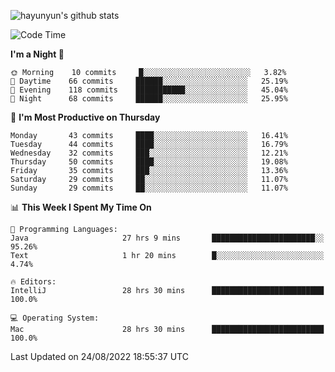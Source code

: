 
![hayunyun's github stats](https://github-readme-stats.vercel.app/api?username=hayunyun&show_icons=true)


<!--START_SECTION:waka-->
![Code Time](http://img.shields.io/badge/Code%20Time-382%20hrs%2035%20mins-blue)

**I'm a Night 🦉** 

```text
🌞 Morning    10 commits     █░░░░░░░░░░░░░░░░░░░░░░░░   3.82% 
🌆 Daytime    66 commits     ██████░░░░░░░░░░░░░░░░░░░   25.19% 
🌃 Evening    118 commits    ███████████░░░░░░░░░░░░░░   45.04% 
🌙 Night      68 commits     ██████░░░░░░░░░░░░░░░░░░░   25.95%

```
📅 **I'm Most Productive on Thursday** 

```text
Monday       43 commits     ████░░░░░░░░░░░░░░░░░░░░░   16.41% 
Tuesday      44 commits     ████░░░░░░░░░░░░░░░░░░░░░   16.79% 
Wednesday    32 commits     ███░░░░░░░░░░░░░░░░░░░░░░   12.21% 
Thursday     50 commits     ████░░░░░░░░░░░░░░░░░░░░░   19.08% 
Friday       35 commits     ███░░░░░░░░░░░░░░░░░░░░░░   13.36% 
Saturday     29 commits     ██░░░░░░░░░░░░░░░░░░░░░░░   11.07% 
Sunday       29 commits     ██░░░░░░░░░░░░░░░░░░░░░░░   11.07%

```


📊 **This Week I Spent My Time On** 

```text
💬 Programming Languages: 
Java                     27 hrs 9 mins       ███████████████████████░░   95.26% 
Text                     1 hr 20 mins        █░░░░░░░░░░░░░░░░░░░░░░░░   4.74%

🔥 Editors: 
IntelliJ                 28 hrs 30 mins      █████████████████████████   100.0%

💻 Operating System: 
Mac                      28 hrs 30 mins      █████████████████████████   100.0%

```


 Last Updated on 24/08/2022 18:55:37 UTC
<!--END_SECTION:waka-->

<!--
**hayunyun/hayunyun** is a ✨ _special_ ✨ repository because its `README.md` (this file) appears on your GitHub profile.

Here are some ideas to get you started:

- 🔭 I’m currently working on ...
- 🌱 I’m currently learning ...
- 👯 I’m looking to collaborate on ...
- 🤔 I’m looking for help with ...
- 💬 Ask me about ...
- 📫 How to reach me: ...
- 😄 Pronouns: ...
- ⚡ Fun fact: ...
-->
